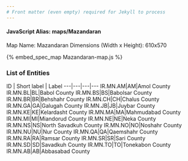 ```yaml
---
# Front matter (even empty) required for Jekyll to process
---
```


#### JavaScript Alias: maps/Mazandaran

Map Name: Mazandaran
Dimensions (Width x Height): 610x570



{% embed_spec_map Mazandaran-map.js %}

### List of Entities

ID | Short label | Label
---|---|---|---
IR.MN.AM|AM|Amol County
IR.MN.BL|BL|Babol County
IR.MN.BS|BS|Babolsar County
IR.MN.BR|BR|Behshahr County
IR.MN.CH|CH|Chalus County
IR.MN.GA|GA|Galugah County
IR.MN.JB|JB|Juybar County
IR.MN.KE|KE|Kelardasht County
IR.MN.MA|MA|Mahmudabad County
IR.MN.MI|MI|Miandorud County
IR.MN.NE|NE|Neka County
IR.MN.NS|NS|North Savadkuh County
IR.MN.NO|NO|Noshahr County
IR.MN.NU|NU|Nur County
IR.MN.QA|QA|Qaemshahr County
IR.MN.RA|RA|Ramsar County
IR.MN.SR|SR|Sari County
IR.MN.SD|SD|Savadkuh County
IR.MN.TO|TO|Tonekabon County
IR.MN.AB|AB|Abbasabad County